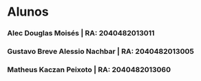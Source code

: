 # Alunos

### Alec Douglas Moisés | RA: 2040482013011
### Gustavo Breve Alessio Nachbar | RA: 2040482013005
### Matheus Kaczan Peixoto | RA: 2040482013060